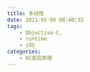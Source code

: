 ```yaml
---
title: 多线程
date: 2021-05-08 08:40:32
tags:
    - Objective-C,
    - runtime
    - iOS
categories:
    - OC底层原理
---
```


